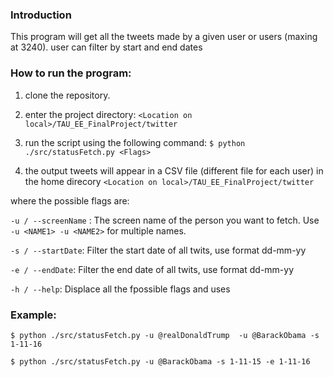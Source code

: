 
### Introduction ###
This program will get all the tweets made by a given user or users (maxing at 3240).
user can filter by start and end dates

### How to run the program:

1. clone the repository.
2. enter the project directory: ```<Location on local>/TAU_EE_FinalProject/twitter```
3. run the script using the following command:
```$ python ./src/statusFetch.py <Flags>```

4. the output tweets will appear in a CSV file (different file for each user) in the home direcory ```<Location on local>/TAU_EE_FinalProject/twitter```

where the possible flags are:

``` -u / --screenName ``` : The screen name of the person you want to fetch. 
Use ```-u <NAME1> -u <NAME2>``` for multiple names.

``` -s / --startDate ```: Filter the start date of all twits, use format dd-mm-yy

``` -e / --endDate ```: Filter the end date of all twits, use format dd-mm-yy

``` -h / --help ```: Displace all the fpossible flags and uses

### Example:

```$ python ./src/statusFetch.py -u @realDonaldTrump  -u @BarackObama -s 1-11-16```

```$ python ./src/statusFetch.py -u @BarackObama -s 1-11-15 -e 1-11-16```
